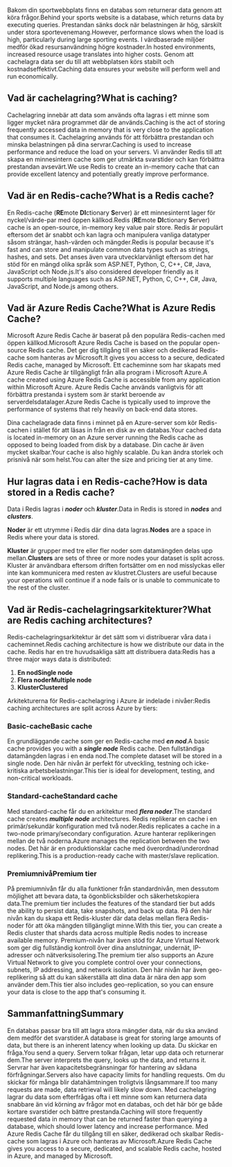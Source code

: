 <span data-ttu-id="cf432-101">Bakom din sportwebbplats finns en databas som returnerar data genom att köra frågor.</span><span class="sxs-lookup"><span data-stu-id="cf432-101">Behind your sports website is a database, which returns data by executing queries.</span></span> <span data-ttu-id="cf432-102">Prestandan sänks dock när belastningen är hög, särskilt under stora sportevenemang.</span><span class="sxs-lookup"><span data-stu-id="cf432-102">However, performance slows when the load is high, particularly during large sporting events.</span></span> <span data-ttu-id="cf432-103">I värdbaserade miljöer medför ökad resursanvändning högre kostnader.</span><span class="sxs-lookup"><span data-stu-id="cf432-103">In hosted environments, increased resource usage translates into higher costs.</span></span> <span data-ttu-id="cf432-104">Genom att cachelagra data ser du till att webbplatsen körs stabilt och kostnadseffektivt.</span><span class="sxs-lookup"><span data-stu-id="cf432-104">Caching data ensures your website will perform well and run economically.</span></span>

## <a name="what-is-caching"></a><span data-ttu-id="cf432-105">Vad är cachelagring?</span><span class="sxs-lookup"><span data-stu-id="cf432-105">What is caching?</span></span>

<span data-ttu-id="cf432-106">Cachelagring innebär att data som används ofta lagras i ett minne som ligger mycket nära programmet där de används.</span><span class="sxs-lookup"><span data-stu-id="cf432-106">Caching is the act of storing frequently accessed data in memory that is very close to the application that consumes it.</span></span> <span data-ttu-id="cf432-107">Cachelagring används för att förbättra prestandan och minska belastningen på dina servrar.</span><span class="sxs-lookup"><span data-stu-id="cf432-107">Caching is used to increase performance and reduce the load on your servers.</span></span> <span data-ttu-id="cf432-108">Vi använder Redis till att skapa en minnesintern cache som ger utmärkta svarstider och kan förbättra prestandan avsevärt.</span><span class="sxs-lookup"><span data-stu-id="cf432-108">We use Redis to create an in-memory cache that can provide excellent latency and potentially greatly improve performance.</span></span>

## <a name="what-is-a-redis-cache"></a><span data-ttu-id="cf432-109">Vad är en Redis-cache?</span><span class="sxs-lookup"><span data-stu-id="cf432-109">What is a Redis cache?</span></span>

<span data-ttu-id="cf432-110">En Redis-cache (**RE**mote **DI**ctionary **S**erver) är ett minnesinternt lager för nyckel/värde-par med öppen källkod.</span><span class="sxs-lookup"><span data-stu-id="cf432-110">Redis (**RE**mote **DI**ctionary **S**erver) cache is an open-source, in-memory key value pair store.</span></span> <span data-ttu-id="cf432-111">Redis är populärt eftersom det är snabbt och kan lagra och manipulera vanliga datatyper såsom strängar, hash-värden och mängder.</span><span class="sxs-lookup"><span data-stu-id="cf432-111">Redis is popular because it's fast and can store and manipulate common data types such as strings, hashes, and sets.</span></span> <span data-ttu-id="cf432-112">Det anses även vara utvecklarvänligt eftersom det har stöd för en mängd olika språk som ASP.NET, Python, C, C++, C#, Java, JavaScript och Node.js.</span><span class="sxs-lookup"><span data-stu-id="cf432-112">It's also considered developer friendly as it supports multiple languages such as ASP.NET, Python, C, C++, C#, Java, JavaScript, and Node.js among others.</span></span>

## <a name="what-is-azure-redis-cache"></a><span data-ttu-id="cf432-113">Vad är Azure Redis Cache?</span><span class="sxs-lookup"><span data-stu-id="cf432-113">What is Azure Redis Cache?</span></span>

<span data-ttu-id="cf432-114">Microsoft Azure Redis Cache är baserat på den populära Redis-cachen med öppen källkod.</span><span class="sxs-lookup"><span data-stu-id="cf432-114">Microsoft Azure Redis Cache is based on the popular open-source Redis cache.</span></span> <span data-ttu-id="cf432-115">Det ger dig tillgång till en säker och dedikerad Redis-cache som hanteras av Microsoft.</span><span class="sxs-lookup"><span data-stu-id="cf432-115">It gives you access to a secure, dedicated Redis cache, managed by Microsoft.</span></span> <span data-ttu-id="cf432-116">Ett cacheminne som har skapats med Azure Redis Cache är tillgängligt från alla program i Microsoft Azure.</span><span class="sxs-lookup"><span data-stu-id="cf432-116">A cache created using Azure Redis Cache is accessible from any application within Microsoft Azure.</span></span> <span data-ttu-id="cf432-117">Azure Redis Cache används vanligtvis för att förbättra prestanda i system som är starkt beroende av serverdelsdatalager.</span><span class="sxs-lookup"><span data-stu-id="cf432-117">Azure Redis Cache is typically used to improve the performance of systems that rely heavily on back-end data stores.</span></span>

<span data-ttu-id="cf432-118">Dina cachelagrade data finns i minnet på en Azure-server som kör Redis-cachen i stället för att läsas in från en disk av en databas.</span><span class="sxs-lookup"><span data-stu-id="cf432-118">Your cached data is located in-memory on an Azure server running the Redis cache as opposed to being loaded from disk by a database.</span></span> <span data-ttu-id="cf432-119">Din cache är även mycket skalbar.</span><span class="sxs-lookup"><span data-stu-id="cf432-119">Your cache is also highly scalable.</span></span> <span data-ttu-id="cf432-120">Du kan ändra storlek och prisnivå när som helst.</span><span class="sxs-lookup"><span data-stu-id="cf432-120">You can alter the size and pricing tier at any time.</span></span>

## <a name="how-is-data-stored-in-a-redis-cache"></a><span data-ttu-id="cf432-121">Hur lagras data i en Redis-cache?</span><span class="sxs-lookup"><span data-stu-id="cf432-121">How is data stored in a Redis cache?</span></span>

<span data-ttu-id="cf432-122">Data i Redis lagras i _**noder**_ och _**kluster**_.</span><span class="sxs-lookup"><span data-stu-id="cf432-122">Data in Redis is stored in _**nodes**_ and _**clusters**_.</span></span>

<span data-ttu-id="cf432-123">**Noder** är ett utrymme i Redis där dina data lagras.</span><span class="sxs-lookup"><span data-stu-id="cf432-123">**Nodes** are a space in Redis where your data is stored.</span></span>

<span data-ttu-id="cf432-124">**Kluster** är grupper med tre eller fler noder som datamängden delas upp mellan.</span><span class="sxs-lookup"><span data-stu-id="cf432-124">**Clusters** are sets of three or more nodes your dataset is split across.</span></span> <span data-ttu-id="cf432-125">Kluster är användbara eftersom driften fortsätter om en nod misslyckas eller inte kan kommunicera med resten av klustret.</span><span class="sxs-lookup"><span data-stu-id="cf432-125">Clusters are useful because your operations will continue if a node fails or is unable to communicate to the rest of the cluster.</span></span>

## <a name="what-are-redis-caching-architectures"></a><span data-ttu-id="cf432-126">Vad är Redis-cachelagringsarkitekturer?</span><span class="sxs-lookup"><span data-stu-id="cf432-126">What are Redis caching architectures?</span></span>

<span data-ttu-id="cf432-127">Redis-cachelagringsarkitektur är det sätt som vi distribuerar våra data i cacheminnet.</span><span class="sxs-lookup"><span data-stu-id="cf432-127">Redis caching architecture is how we distribute our data in the cache.</span></span> <span data-ttu-id="cf432-128">Redis har en tre huvudsakliga sätt att distribuera data:</span><span class="sxs-lookup"><span data-stu-id="cf432-128">Redis has a three major ways data is distributed:</span></span>

1. <span data-ttu-id="cf432-129">**En nod**</span><span class="sxs-lookup"><span data-stu-id="cf432-129">**Single node**</span></span>
1. <span data-ttu-id="cf432-130">**Flera noder**</span><span class="sxs-lookup"><span data-stu-id="cf432-130">**Multiple node**</span></span>
1. <span data-ttu-id="cf432-131">**Kluster**</span><span class="sxs-lookup"><span data-stu-id="cf432-131">**Clustered**</span></span>

<span data-ttu-id="cf432-132">Arkitekturerna för Redis-cachelagring i Azure är indelade i nivåer:</span><span class="sxs-lookup"><span data-stu-id="cf432-132">Redis caching architectures are split across Azure by tiers:</span></span>

### <a name="basic-cache"></a><span data-ttu-id="cf432-133">Basic-cache</span><span class="sxs-lookup"><span data-stu-id="cf432-133">Basic cache</span></span>

<span data-ttu-id="cf432-134">En grundläggande cache som ger en Redis-cache med _**en nod**_.</span><span class="sxs-lookup"><span data-stu-id="cf432-134">A basic cache provides you with a _**single node**_ Redis cache.</span></span> <span data-ttu-id="cf432-135">Den fullständiga datamängden lagras i en enda nod.</span><span class="sxs-lookup"><span data-stu-id="cf432-135">The complete dataset will be stored in a single node.</span></span> <span data-ttu-id="cf432-136">Den här nivån är perfekt för utveckling, testning och icke-kritiska arbetsbelastningar.</span><span class="sxs-lookup"><span data-stu-id="cf432-136">This tier is ideal for development, testing, and non-critical workloads.</span></span>

### <a name="standard-cache"></a><span data-ttu-id="cf432-137">Standard-cache</span><span class="sxs-lookup"><span data-stu-id="cf432-137">Standard cache</span></span>

<span data-ttu-id="cf432-138">Med standard-cache får du en arkitektur med _**flera noder**_.</span><span class="sxs-lookup"><span data-stu-id="cf432-138">The standard cache creates _**multiple node**_ architectures.</span></span> <span data-ttu-id="cf432-139">Redis replikerar en cache i en primär/sekundär konfiguration med två noder.</span><span class="sxs-lookup"><span data-stu-id="cf432-139">Redis replicates a cache in a two-node primary/secondary configuration.</span></span> <span data-ttu-id="cf432-140">Azure hanterar replikeringen mellan de två noderna.</span><span class="sxs-lookup"><span data-stu-id="cf432-140">Azure manages the replication between the two nodes.</span></span> <span data-ttu-id="cf432-141">Det här är en produktionsklar cache med överordnad/underordnad replikering.</span><span class="sxs-lookup"><span data-stu-id="cf432-141">This is a production-ready cache with master/slave replication.</span></span>

### <a name="premium-tier"></a><span data-ttu-id="cf432-142">Premiumnivå</span><span class="sxs-lookup"><span data-stu-id="cf432-142">Premium tier</span></span>

<span data-ttu-id="cf432-143">På premiumnivån får du alla funktioner från standardnivån, men dessutom möjlighet att bevara data, ta ögonblicksbilder och säkerhetskopiera data.</span><span class="sxs-lookup"><span data-stu-id="cf432-143">The premium tier includes the features of the standard tier but adds the ability to persist data, take snapshots, and back up data.</span></span> <span data-ttu-id="cf432-144">På den här nivån kan du skapa ett Redis-kluster där data delas mellan flera Redis-noder för att öka mängden tillgängligt minne.</span><span class="sxs-lookup"><span data-stu-id="cf432-144">With this tier, you can create a Redis cluster that shards data across multiple Redis nodes to increase available memory.</span></span> <span data-ttu-id="cf432-145">Premium-nivån har även stöd för Azure Virtual Network som ger dig fullständig kontroll över dina anslutningar, undernät, IP-adresser och nätverksisolering.</span><span class="sxs-lookup"><span data-stu-id="cf432-145">The premium tier also supports an Azure Virtual Network to give you complete control over your connections, subnets, IP addressing, and network isolation.</span></span> <span data-ttu-id="cf432-146">Den här nivån har även geo-replikering så att du kan säkerställa att dina data är nära den app som använder dem.</span><span class="sxs-lookup"><span data-stu-id="cf432-146">This tier also includes geo-replication, so you can ensure your data is close to the app that's consuming it.</span></span>

## <a name="summary"></a><span data-ttu-id="cf432-147">Sammanfattning</span><span class="sxs-lookup"><span data-stu-id="cf432-147">Summary</span></span>

<span data-ttu-id="cf432-148">En databas passar bra till att lagra stora mängder data, när du ska använd dem medför det svarstider.</span><span class="sxs-lookup"><span data-stu-id="cf432-148">A database is great for storing large amounts of data, but there is an inherent latency when looking up data.</span></span> <span data-ttu-id="cf432-149">Du skickar en fråga.</span><span class="sxs-lookup"><span data-stu-id="cf432-149">You send a query.</span></span> <span data-ttu-id="cf432-150">Servern tolkar frågan, letar upp data och returnerar dem.</span><span class="sxs-lookup"><span data-stu-id="cf432-150">The server interprets the query, looks up the data, and returns it.</span></span> <span data-ttu-id="cf432-151">Servrar har även kapacitetsbegränsningar för hantering av sådana förfrågningar.</span><span class="sxs-lookup"><span data-stu-id="cf432-151">Servers also have capacity limits for handling requests.</span></span> <span data-ttu-id="cf432-152">Om du skickar för många blir datahämtningen troligtvis långsammare.</span><span class="sxs-lookup"><span data-stu-id="cf432-152">If too many requests are made, data retrieval will likely slow down.</span></span> <span data-ttu-id="cf432-153">Med cachelagring lagrar du data som efterfrågas ofta i ett minne som kan returnera data snabbare än vid körning av frågor mot en databas, och det här bör ge både kortare svarstider och bättre prestanda.</span><span class="sxs-lookup"><span data-stu-id="cf432-153">Caching will store frequently requested data in memory that can be returned faster than querying a database, which should lower latency and increase performance.</span></span> <span data-ttu-id="cf432-154">Med Azure Redis Cache får du tillgång till en säker, dedikerad och skalbar Redis-cache som lagras i Azure och hanteras av Microsoft.</span><span class="sxs-lookup"><span data-stu-id="cf432-154">Azure Redis Cache gives you access to a secure, dedicated, and scalable Redis cache, hosted in Azure, and managed by Microsoft.</span></span>
